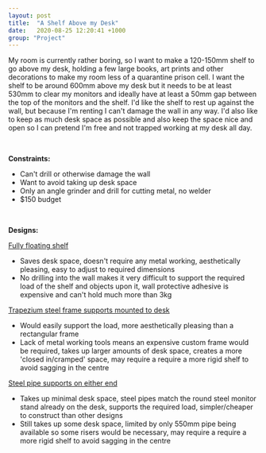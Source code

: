 ```yaml
---
layout: post
title:  "A Shelf Above my Desk"
date:   2020-08-25 12:20:41 +1000
group: "Project"
---
```


My room is currently rather boring, so I want to make a 120-150mm shelf to go above my desk, holding a few large books, art prints and other decorations to make my room less of a quarantine prison cell. I want the shelf to be around 600mm above my desk but it needs to be at least 530mm to clear my monitors and ideally have at least a 50mm gap between the top of the monitors and the shelf. I'd like the shelf to rest up against the wall, but because I'm renting I can't damage the wall in any way. I'd also like to keep as much desk space as possible and also keep the space nice and open so I can pretend I'm free and not trapped working at my desk all day.


<br/>

__Constraints:__

- Can&#39;t drill or otherwise damage the wall
- Want to avoid taking up desk space
- Only an angle grinder and drill for cutting metal, no welder
- $150 budget

<br/>

__Designs:__

<ins> Fully floating shelf </ins>

- Saves desk space, doesn&#39;t require any metal working, aesthetically pleasing, easy to adjust to required dimensions
- No drilling into the wall makes it very difficult to support the required load of the shelf and objects upon it, wall protective adhesive is expensive and can&#39;t hold much more than 3kg

<ins> Trapezium steel frame supports mounted to desk </ins>

- Would easily support the load, more aesthetically pleasing than a rectangular frame
- Lack of metal working tools means an expensive custom frame would be required, takes up larger amounts of desk space, creates a more &#39;closed in/cramped&#39; space, may require a require a more rigid shelf to avoid sagging in the centre

<ins> Steel pipe supports on either end</ins>

- Takes up minimal desk space, steel pipes match the round steel monitor stand already on the desk, supports the required load, simpler/cheaper to construct than other designs
- Still takes up some desk space, limited by only 550mm pipe being available so some risers would be necessary, may require a require a more rigid shelf to avoid sagging in the centre


